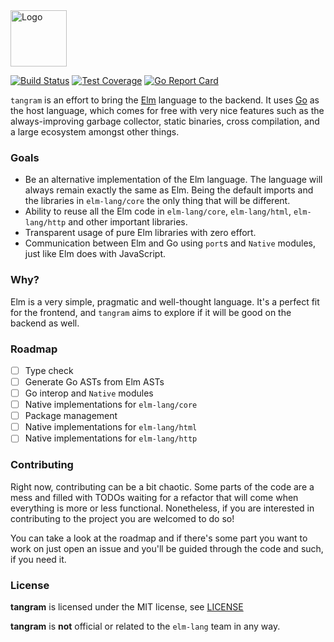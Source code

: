 <img src="https://cdn.rawgit.com/elm-tangram/tangram/master/tangram-logo.svg" height="90" alt="Logo" />

[![Build Status](https://travis-ci.org/elm-tangram/tangram.svg?branch=master)](https://travis-ci.org/elm-tangram/tangram) [![Test Coverage](https://codecov.io/github/elm-tangram/tangram/coverage.svg?branch=master)](https://codecov.io/gh/elm-tangram/tangram/branch/master) [![Go Report Card](https://goreportcard.com/badge/github.com/elm-tangram/tangram)](https://goreportcard.com/report/github.com/elm-tangram/tangram)

`tangram` is an effort to bring the [Elm](http://elm-lang.org) language to the backend. It uses [Go](http://golang.org) as the host language, which comes for free with very nice features such as the always-improving garbage collector, static binaries, cross compilation, and a large ecosystem amongst other things.

### Goals

* Be an alternative implementation of the Elm language. The language will always remain exactly the same as Elm. Being the default imports and the libraries in `elm-lang/core` the only thing that will be different.
* Ability to reuse all the Elm code in `elm-lang/core`, `elm-lang/html`, `elm-lang/http` and other important libraries.
* Transparent usage of pure Elm libraries with zero effort.
* Communication between Elm and Go using `port`s and `Native` modules, just like Elm does with JavaScript.

### Why?

Elm is a very simple, pragmatic and well-thought language. It's a perfect fit for the frontend, and `tangram` aims to explore if it will be good on the backend as well.

### Roadmap

- [ ] Type check
- [ ] Generate Go ASTs from Elm ASTs
- [ ] Go interop and `Native` modules
- [ ] Native implementations for `elm-lang/core`
- [ ] Package management
- [ ] Native implementations for `elm-lang/html`
- [ ] Native implementations for `elm-lang/http`

### Contributing

Right now, contributing can be a bit chaotic. Some parts of the code are a mess and filled with TODOs waiting for a refactor that will come when everything is more or less functional. Nonetheless, if you are interested in contributing to the project you are welcomed to do so!

You can take a look at the roadmap and if there's some part you want to work on just open an issue and you'll be guided through the code and such, if you need it.

### License

**tangram** is licensed under the MIT license, see [LICENSE](/LICENSE)

**tangram** is **not** official or related to the `elm-lang` team in any way.
